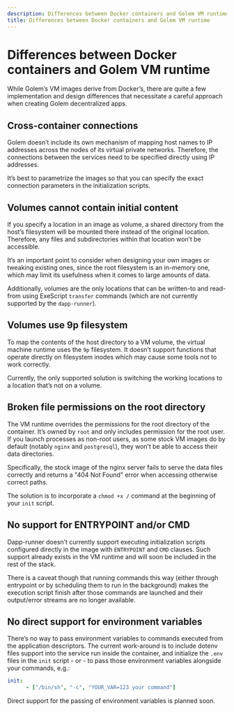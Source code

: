 ```yaml
---
description: Differences between Docker containers and Golem VM runtime
title: Differences between Docker containers and Golem VM runtime
---
```


# Differences between Docker containers and Golem VM runtime 

While Golem’s VM images derive from Docker’s, there are quite a few implementation and design differences that necessitate a careful approach when creating Golem decentralized apps.

## Cross-container connections

Golem doesn’t include its own mechanism of mapping host names to IP addresses across the nodes of its virtual private networks. Therefore, the connections between the services need to be specified directly using IP addresses.

It’s best to parametrize the images so that you can specify the exact connection parameters in the initialization scripts.

## Volumes cannot contain initial content

If you specify a location in an image as volume, a shared directory from the host’s filesystem will be mounted there instead of the original location. Therefore, any files and subdirectories within that location won’t be accessible.

It’s an important point to consider when designing your own images or tweaking existing ones, since the root filesystem is an in-memory one, which may limit its usefulness when it comes to large amounts of data.

Additionally, volumes are the only locations that can be written-to and read-from using ExeScript `transfer` commands (which are not currently supported by the `dapp-runner`).

## Volumes use 9p filesystem

To map the contents of the host directory to a VM volume, the virtual machine runtime uses the `9p` filesystem. It doesn’t support functions that operate directly on filesystem inodes which may cause some tools not to work correctly.

Currently, the only supported solution is switching the working locations to a location that’s not on a volume.

## Broken file permissions on the root directory

The VM runtime overrides the permissions for the root directory of the container. It’s owned by `root` and only includes permission for the root user. If you launch processes as non-root users, as some stock VM images do by default (notably `nginx` and `postgresql`), they won’t be able to access their data directories.

Specifically, the stock image of the nginx server fails to serve the data files correctly and returns a "404 Not Found" error when accessing otherwise correct paths.

The solution is to incorporate a `chmod +x /` command at the beginning of your `init` script.


## No support for ENTRYPOINT and/or CMD

Dapp-runner doesn’t currently support executing initialization scripts configured directly in the image with `ENTRYPOINT` and `CMD` clauses. Such support already exists in the VM runtime and will soon be included in the rest of the stack. 

There is a caveat though that running commands this way (either through entrypoint or by scheduling them to run in the background) makes the execution script finish after those commands are launched and their output/error streams are no longer available.

## No direct support for environment variables

There’s no way to pass environment variables to commands executed from the application descriptors. The current work-around is to include dotenv files support into the service run inside the container, and initialize the `.env` files in the `init` script - or - to pass those environment variables alongside your commands, e.g.:

```yaml
init:
      - ["/bin/sh", "-c", "YOUR_VAR=123 your command"]
```

Direct support for the passing of environment variables is planned soon.
